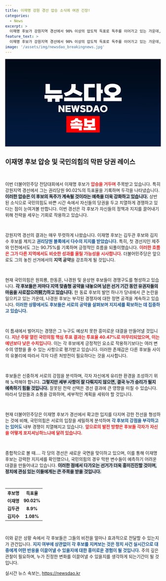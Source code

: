```yaml
---
title: 이재명 강원 경선 압승 소식에 여권 긴장!
categories:
  - News
excerpt: >
  이재명 후보가 강원지역 경선에서 90% 이상의 압도적 득표로 독주를 이어가고 있는 가운데, 국민의힘에서는 당권 전쟁이 치열하게 펼쳐지고 있다. 각 후보들은 막판 지지를 얻기 위해 지역 맞춤 공약을 내세우며 당원들의 마음을 잡기 위한 경쟁을 벌이고 있다.
feature_text: >
  이재명 후보가 강원지역 경선에서 90% 이상의 압도적 득표로 독주를 이어가고 있는 가운데, 국민의힘에서는 당권 전쟁이 치열하게 펼쳐지고 있다. 각 후보들은 막판 지지를 얻기 위해 지역 맞춤 공약을 내세우며 당원들의 마음을 잡기 위한 경쟁을 벌이고 있다.
image: '/assets/img/newsdao_breakingnews.jpg'
---
```


<p><img src="/assets/img/newsdao_breakingnews.jpg" alt="koreaapp 속보" /></p>

<h2 data-ke-size="size26">이재명 후보 압승 및 국민의힘의 막판 당권 레이스</h2>

<p data-ke-size="size16">&nbsp;</p>  

<p>이번 더불어민주당 전당대회에서 이재명 후보가 <b><span style="color: #ee2323;">압승을 거두며</span></b> 주목받고 있습니다. 특히 강원지역 경선에서 그는 권리당원 90.02%의 득표율을 기록하며 두각을 나타냈습니다. <b><span style="background-color: #21538527;">이러한 압승은 이 후보의 독주가 계속될 것이라는 예측을 더욱 강화하고 있습니다.</span></b> 상반된 소식으로 국민의힘도 바쁜 시간 속에서 자신들의 당권을 두고 치열하게 경쟁하고 있다는 점이 눈여겨볼 만합니다. 이번 경선은 각 후보가 자신들의 정책과 지지를 끌어내기 위해 전략을 세우는 기회로 작용하고 있습니다. </p>

<p data-ke-size="size16">&nbsp;</p>  

<p>강원지역 경선의 결과는 매우 뚜렷하게 나왔습니다. 이재명 후보는 김두관 후보와 김지수 후보를 제치고 <b><span style="color: #1a5490;">권리당원 블록에서 다수의 지지를 받았습니다.</span></b> 특히, 첫 경선지인 제주와 인천에서도 그는 90.75%를 기록하며 긍정적인 흐름을 되풀이했습니다. <b><span style="color: #ee2323;">이러한 흐름은 그가 다른 지역에서도 비슷한 성과를 올릴 가능성을 시사합니다.</span></b> 더불어민주당은 앞으로도 그의 놓친 선거에서의 <b>지역 공약</b>을 강조하게 될 것입니다.</p>

<p data-ke-size="size16">&nbsp;</p>  

<p>현재 국민의힘은 원희룡, 한동훈, 나경원 및 윤상현 후보들이 경쟁구도를 형성하고 있습니다. <b><span style="background-color: #21538527;">각 후보들은 저마다 지역 맞춤형 공약을 내놓으며 남은 선거 기간 동안 유권자들의 마음을 사로잡으려努力하고 있습니다.</span></b> 한 동료 후보의 발언 하나가 당내에서 큰 논란을 일으키고 있는 가운데, 나경원 후보는 부각된 경쟁자에 대한 정면 공격을 계속하고 있습니다. <b><span style="color: #1a5490;">이러한 상황에서도 후보들은 서로의 공약을 살펴보며 지지세를 확보하는 데 집중하고 있습니다.</span></b> </p>

<p data-ke-size="size16">&nbsp;</p>  

<p>이 틈새에서 벌어지는 경쟁은 그 누구도 예상치 못한 흥미로운 대결을 만들어낼 것입니다. <b><span style="color: #ee2323;">지난 주말 열린 국민의힘 핵심 투표 결과는 투표율 40.47%로 마무리되었으며, 이는 예년보다 낮은 수치입니다.</span></b> 이는 각 후보에게 긍정적인 요소로 작용하기보다는 여러 변수의 영향을 줄 수 있는 사항으로 평가받고 있습니다. 이러한 존재감은 다른 후보들 사이의 유불리에 따라서 각자 다른 처방전이 필요하다는 것을 시사합니다. </p>

<p data-ke-size="size16">&nbsp;</p>  

<p>후보들은 신중하게 서로의 강점을 분석하며, 각자 자신에게 유리한 환경을 조성하기 위해 노력해야 합니다. <b><span style="background-color: #21538527;">그렇지만 세부 사항이 잘 다뤄지지 않으면, 결국 누가 승리가 될지 예측하기 힘들 것입니다.</span></b> 잘못된 전략 선택은 경선 결과에 큰 영향을 미칠 수 있습니다. 따라서 당원들과 소통을 강화하며, 세부적인 계획을 세워야 할 것입니다.</p>

<p data-ke-size="size16">&nbsp;</p>  

<p>현재 더불어민주당은 이재명 후보가 경선에서 확고한 입지를 다지며 강한 전선을 형성하는 것에 비해, 국민의힘은 서로의 입장을 세밀하게 분석하며 <b><span style="color: #1a5490;">각 후보의 강점을 부각하고는 있어도</span></b> 내부 경쟁이 치열해지고 있습니다. <b><span style="color: #ee2323;">앞으로의 발전 방향은 후보들 각자가 자신을 어떻게 포지셔닝하느냐에 달려 있습니다.</span></b></p>

<p data-ke-size="size16">&nbsp;</p>  

<p>종합적으로 볼 때.... 각 당의 경선은 새로운 국면을 맞이하고 있으며, 이를 통해 이재명 후보는 강력한 지지세를 확인했으나, 국민의힘의 경우 막판 변수들이 예측하기 어려운 대결을 만들어내고 있습니다. <b><span style="background-color: #21538527;">이러한 점에서 다가오는 선거가 더욱 흥미진진할 것이며, 정치에 관심 있는 이들에게는 큰 주목을 받을 것입니다.</span></b>  </p>

<p data-ke-size="size16">&nbsp;</p>  

<table>
<tr>
<th style="text-align: center;">후보명</th>
<th style="text-align: center;">득표율</th>
</tr>
<tr>
<td style="text-align: center; height: 17px;"><b>이재명</b></td>
<td style="text-align: center; height: 17px;"><b>90.02%</b></td>
</tr>
<tr>
<td style="text-align: center; height: 17px;"><b>김두관</b></td>
<td style="text-align: center; height: 17px;"><b>8.9%</b></td>
</tr>
<tr>
<td style="text-align: center; height: 17px;"><b>김지수</b></td>
<td style="text-align: center; height: 17px;"><b>1.08%</b></td>
</tr>
</table>

<p data-ke-size="size16">&nbsp;</p>  

<p>이와 같은 상황 속에서 각 후보들은 그들의 비전을 얼마나 효과적으로 전달할 수 있는지가 관건입니다. <b><span style="color: #1a5490;">지지 여부에 상관없이 각 후보를 지켜보는 것은 정치 사건 실시간으로 대중에게 어떤 반응을 이끌어낼 수 있을지에 대한 흥미로운 경험이 될 것입니다.</span></b> 주의 깊은 관찰이 필요하며, 누가 진정한 변화를 이끌어낼 수 있을지를 생각하게 되는기간이 될 것입니다.</p>
실시간 뉴스 속보는, <a href="https://newsdao.kr" rel="dofollow">https://newsdao.kr</a>


